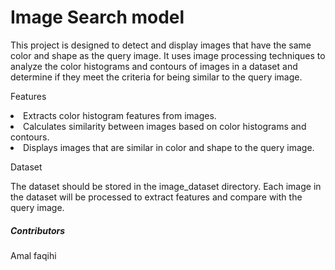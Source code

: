 # Image Search model

This project is designed to detect and display images that have the same color and shape as the query image. It uses image processing techniques to analyze the color histograms and contours of images in a dataset and determine if they meet the criteria for being similar to the query image.

<p>Features</p>
<li>Extracts color histogram features from images.</li>
<li>Calculates similarity between images based on color histograms and contours.</li>
<li>Displays images that are similar in color and shape to the query image.</li>

<p>Dataset</p>
The dataset should be stored in the image_dataset directory. Each image in the dataset will be processed to extract features and compare with the query image.

<h5>Contributors</h5>
Amal faqihi

